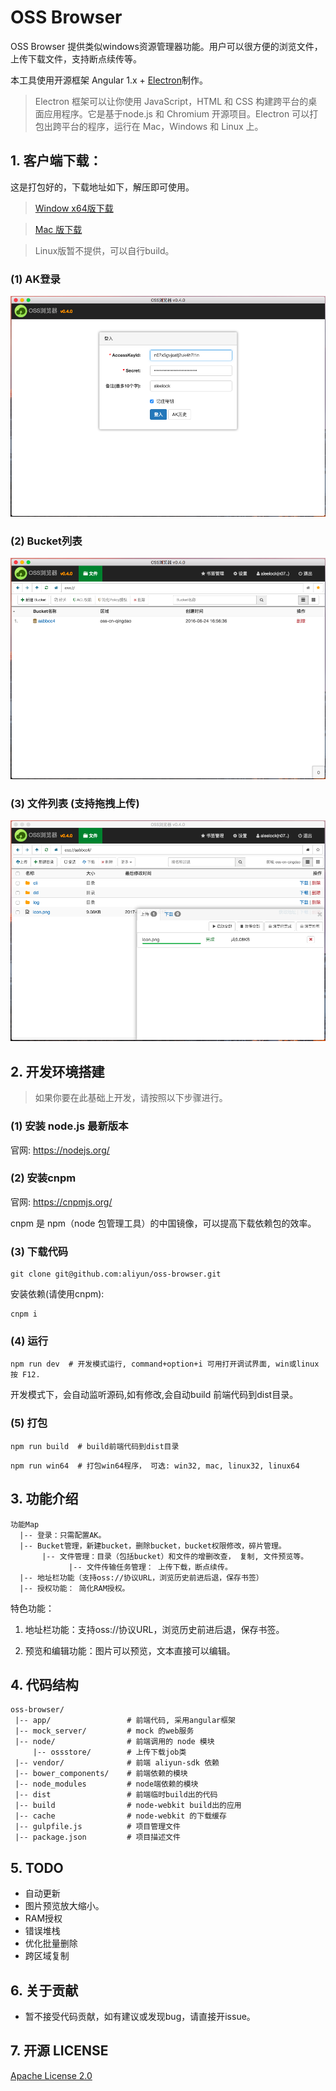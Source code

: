 # OSS Browser

OSS Browser 提供类似windows资源管理器功能。用户可以很方便的浏览文件，上传下载文件，支持断点续传等。


本工具使用开源框架 Angular 1.x + [Electron](http://electron.atom.io/)制作。

> Electron 框架可以让你使用 JavaScript，HTML 和 CSS 构建跨平台的桌面应用程序。它是基于node.js 和 Chromium 开源项目。Electron 可以打包出跨平台的程序，运行在 Mac，Windows 和 Linux 上。


## 1. 客户端下载：

这是打包好的，下载地址如下，解压即可使用。

> [Window x64版下载](http://luogc.oss-cn-hangzhou.aliyuncs.com/oss-browser-publish/0.3.0/oss-browser-win32-x64.zip)

> [Mac 版下载](http://luogc.oss-cn-hangzhou.aliyuncs.com/oss-browser-publish/0.3.0/oss-browser-darwin-x64.zip)

> Linux版暂不提供，可以自行build。

### (1) AK登录

![](preview/login.png)


### (2) Bucket列表

![](preview/bucket-list.png)


### (3) 文件列表 (支持拖拽上传)

![](preview/file-list.png)



## 2. 开发环境搭建

> 如果你要在此基础上开发，请按照以下步骤进行。


### (1) 安装 node.js 最新版本

官网: https://nodejs.org/

### (2) 安装cnpm

官网: https://cnpmjs.org/

cnpm 是 npm（node 包管理工具）的中国镜像，可以提高下载依赖包的效率。


### (3) 下载代码

```
git clone git@github.com:aliyun/oss-browser.git
```

安装依赖(请使用cnpm):

```
cnpm i
```


### (4) 运行

```
npm run dev  # 开发模式运行, command+option+i 可用打开调试界面, win或linux按 F12.
```

开发模式下，会自动监听源码,如有修改,会自动build 前端代码到dist目录。


### (5) 打包

```
npm run build  # build前端代码到dist目录
```

```
npm run win64  # 打包win64程序， 可选: win32, mac, linux32, linux64
```


## 3. 功能介绍

```
功能Map
  |-- 登录：只需配置AK。
  |-- Bucket管理，新建bucket，删除bucket，bucket权限修改，碎片管理。
       |-- 文件管理：目录（包括bucket）和文件的增删改查， 复制, 文件预览等。
             |-- 文件传输任务管理： 上传下载，断点续传。
  |-- 地址栏功能（支持oss://协议URL，浏览历史前进后退，保存书签）
  |-- 授权功能： 简化RAM授权。
```

特色功能：

1. 地址栏功能：支持oss://协议URL，浏览历史前进后退，保存书签。

2. 预览和编辑功能：图片可以预览，文本直接可以编辑。

## 4. 代码结构


```
oss-browser/
 |-- app/                 # 前端代码, 采用angular框架
 |-- mock_server/         # mock 的web服务
 |-- node/                # 前端调用的 node 模块
     |-- ossstore/        # 上传下载job类
 |-- vendor/              # 前端 aliyun-sdk 依赖
 |-- bower_components/    # 前端依赖的模块
 |-- node_modules         # node端依赖的模块
 |-- dist                 # 前端临时build出的代码
 |-- build                # node-webkit build出的应用
 |-- cache                # node-webkit 的下载缓存
 |-- gulpfile.js          # 项目管理文件
 |-- package.json         # 项目描述文件
```


## 5. TODO

* 自动更新
* 图片预览放大缩小。
* RAM授权
* 错误堆栈
* 优化批量删除
* 跨区域复制

## 6. 关于贡献

* 暂不接受代码贡献，如有建议或发现bug，请直接开issue。

## 7. 开源 LICENSE

[Apache License 2.0](LICENSE)
